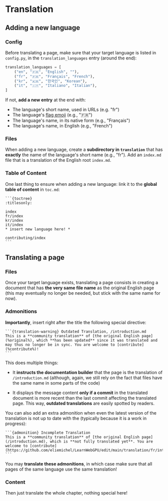 Translation
===========

Adding a new language
---------------------

### Config

Before translating a page, make sure that your target language is listed in `config.py`, in the `translation_languages` entry (around the end):

```python
translation_languages = [
    ("en", "🇫🇷", "English", ""),
    ("fr", "🇫🇷", "Français", "French"),
    ("kr", "🇰🇷", "한국인", "Korean"),
    ("it", "🇮🇹", "Italiano", "Italian"),
]
```

If not, **add a new entry** at the end with:

 - The language's short name, used in URLs (e.g. "fr")
 - The language's [flag emoji](https://emojipedia.org/flags) (e.g., "🇫🇷")
 - The language's name, in its native form (e.g., "Français")
 - The language's name, in English (e.g., "French")

### Files

When adding a new language, create a **subdirectory in `translation`** that has **exactly** the name of the language's short name (e.g., "fr"). Add an `index.md` file that is a translation of the English root `index.md`.

### Table of Content

One last thing to ensure when adding a new language: link it to the **global table of content** in `toc.md`:

````text
```{toctree}
:titlesonly:

index
fr/index
kr/index
it/index
* insert new language here! *

contributing/index
```
````

Translating a page
------------------

### Files

Once your target language exists, translating a page consists in creating a document that has **the very same file name** as the original English page (this may eventually no longer be needed, but stick with the same name for now).

### Admonitions

**Importantly**, insert right after the title the following special directive:

````text
```{translation-warning} Outdated Translation, /introduction.md
This is a **community translation** of [the original English page](%original%), which **has been updated** since it was translated and may thus no longer be in sync. You are welcome to [contribute](%contribute%)!
```
````

This does multiple things:

 - It **instructs the documentation builder** that the page is the translation of `/introduction.md` (although, again, we still rely on the fact that files have the same name in some parts of the code)

 - It displays the message content **only if a commit** in the translated document is more recent than the last commit affecting the translated page. This way, **outdated translations** are easily spotted by readers.

You can also add an extra admonition when even the latest version of the translation is not up to date with the (typically because it is a work in progress):

````text
```{admonition} Incomplete Translation
This is a **community translation** of [the original English page](/introduction.md), which is **not fully translated yet**. You are welcome to [contribute](https://github.com/eliemichel/LearnWebGPU/edit/main/translation/fr/introduction.md)!
```
````

You may **translate these admonitions**, in which case make sure that all pages of the same language use the same translation!

### Content

Then just translate the whole chapter, nothing special here!
